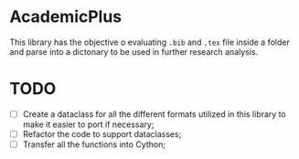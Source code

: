 # AcademicPlus

This library has the objective o evaluating `.bib` and `.tex` file inside a folder and parse into a dictonary to be used in further research analysis.


# TODO

- [ ] Create a dataclass for all the different formats utilized in this library to make it easier to port if necessary;
- [ ] Refactor the code to support dataclasses;
- [ ] Transfer all the functions into Cython;
